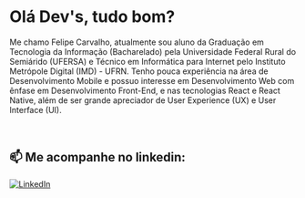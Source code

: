 # Olá Dev's, tudo bom? 
 
Me chamo Felipe Carvalho, atualmente sou aluno da Graduação em Tecnologia da Informação (Bacharelado) pela Universidade Federal Rural do Semiárido (UFERSA) e Técnico em Informática para Internet pelo Instituto Metrópole Digital (IMD) - UFRN. Tenho pouca experiência na área de Desenvolvimento Mobile e possuo interesse em Desenvolvimento Web com ênfase em Desenvolvimento Front-End, e nas tecnologias React e React Native, além de ser grande apreciador de User Experience (UX) e User Interface (UI).

</br>


## :mailbox: Me acompanhe no linkedin:

[![LinkedIn](https://img.shields.io/badge/-LINKEDIN-0077B5?style=for-the-badge&logo=linkedin&logoColor=white)](https://www.linkedin.com/in/felipe-carvalho-072895197/)

